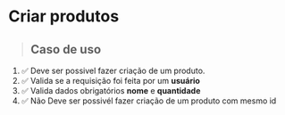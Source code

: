 # Criar produtos

> ## Caso de uso

1. ✅ Deve ser possivel fazer criação de um produto.
2. ✅ Valida se a requisição foi feita por um **usuário**
3. ✅ Valida dados obrigatórios **nome** e **quantidade**
4. ✅ Não Deve ser possivél fazer criação de um produto com mesmo id
